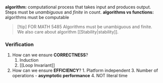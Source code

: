 
**algorithm:** computational process that takes input and produces output. Steps must be *unambiguous* and *finite* in count.
**algorithms vs functions:** algorithms must be computable

>[!tip] FOR MATH 5485
>Algorithms must be unambiguous and finite.
>We also care about algorithm [[Stability|stability]].
### Verification
1. How can we ensure **CORRECTNESS**?
	1. Induction
	2. [[Loop Invariant]]
2. How can we ensure **EFFICIENCY**?
		1. Platform independent
		3. Number of operations - **asymptotic performance**
		4. NOT literal time